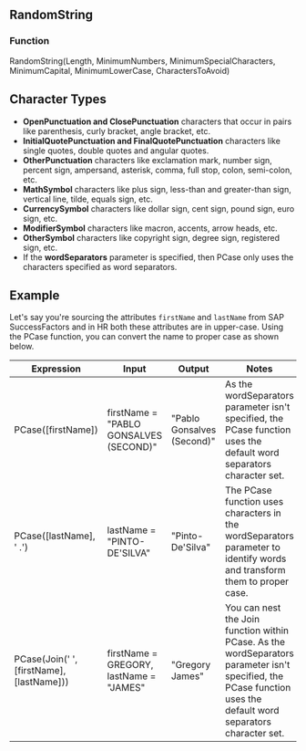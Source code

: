 ## RandomString

### Function
RandomString(Length, MinimumNumbers, MinimumSpecialCharacters, MinimumCapital, MinimumLowerCase, CharactersToAvoid)

## Character Types

- **OpenPunctuation and ClosePunctuation** characters that occur in pairs like parenthesis, curly bracket, angle bracket, etc.
- **InitialQuotePunctuation and FinalQuotePunctuation** characters like single quotes, double quotes and angular quotes.
- **OtherPunctuation** characters like exclamation mark, number sign, percent sign, ampersand, asterisk, comma, full stop, colon, semi-colon, etc.
- **MathSymbol** characters like plus sign, less-than and greater-than sign, vertical line, tilde, equals sign, etc.
- **CurrencySymbol** characters like dollar sign, cent sign, pound sign, euro sign, etc.
- **ModifierSymbol** characters like macron, accents, arrow heads, etc.
- **OtherSymbol** characters like copyright sign, degree sign, registered sign, etc.
- If the **wordSeparators** parameter is specified, then PCase only uses the characters specified as word separators.

## Example

Let's say you're sourcing the attributes `firstName` and `lastName` from SAP SuccessFactors and in HR both these attributes are in upper-case. Using the PCase function, you can convert the name to proper case as shown below.

| Expression                | Input                             | Output               | Notes |
|---------------------------|-----------------------------------|----------------------|-------|
| PCase([firstName])        | firstName = "PABLO GONSALVES (SECOND)" | "Pablo Gonsalves (Second)" | As the wordSeparators parameter isn't specified, the PCase function uses the default word separators character set. |
| PCase([lastName], ' .') | lastName = "PINTO-DE'SILVA"      | "Pinto-De'Silva"     | The PCase function uses characters in the wordSeparators parameter to identify words and transform them to proper case. |
| PCase(Join(' ', [firstName], [lastName])) | firstName = GREGORY, lastName = "JAMES" | "Gregory James" | You can nest the Join function within PCase. As the wordSeparators parameter isn't specified, the PCase function uses the default word separators character set. |